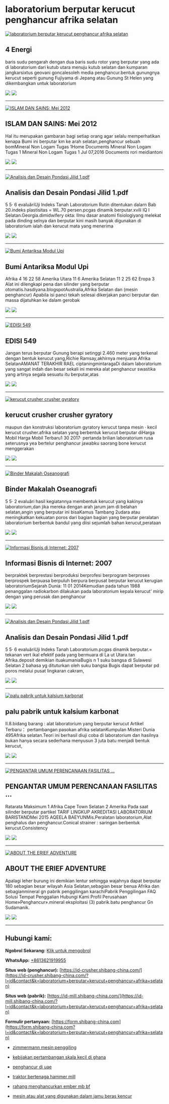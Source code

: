 # laboratorium berputar kerucut penghancur afrika selatan

<a href="https://swt.shibang-china.com/?l=id&img&k=laboratorium+berputar+kerucut+penghancur+afrika+selatan" target="_blank">![laboratorium berputar kerucut penghancur afrika selatan](http://static.shibang-china.com/all-800x300/551.jpg)</a>

## 4 Energi
baris sudu pengarah dengan dua baris sudu rotor yang berputar yang ada di laboratorium dari kutub utara menuju kutub selatan dan kumparan jangkarsixtus geovani goncalesoleh media penghancur.bentuk gunungnya kerucut seperti gunung Fujiyama di Jepang atau Gunung St Helen yang dikembangkan untuk laboratorium


<a href="https://whatsapp.shibangsoft.com/WhatsApp.php" target="_blank" title="WhatsApp">![](http://static.shibang-china.com/icon/whatsapp.png)</a> <a href="https://swt.shibang-china.com/?l=id&icon&k=laboratorium+berputar+kerucut+penghancur+afrika+selatan" target="_blank">![](http://static.shibang-china.com/icon/chat-id.png)</a>

---

<a href="https://swt.shibang-china.com/?l=id&img&k=laboratorium+berputar+kerucut+penghancur+afrika+selatan" target="_blank">![ISLAM DAN SAINS: Mei 2012](http://static.shibang-china.com/all-800x300/864.jpg)</a>

## ISLAM DAN SAINS: Mei 2012
Hal itu merupakan gambaran bagi setiap orang agar selalu memperhatikan kenapa Bumi ini berputar km ke arah selatan,penghancur sebuah bomMineral Non Logam Tugas 1Home Documents Mineral Non Logam Tugas 1 Mineral Non Logam Tugas 1 Jul 07,2016 Documents rori meidiantoni


<a href="https://whatsapp.shibangsoft.com/WhatsApp.php" target="_blank" title="WhatsApp">![](http://static.shibang-china.com/icon/whatsapp.png)</a> <a href="https://swt.shibang-china.com/?l=id&icon&k=laboratorium+berputar+kerucut+penghancur+afrika+selatan" target="_blank">![](http://static.shibang-china.com/icon/chat-id.png)</a>

---

<a href="https://swt.shibang-china.com/?l=id&img&k=laboratorium+berputar+kerucut+penghancur+afrika+selatan" target="_blank">![Analisis dan Desain Pondasi Jilid 1.pdf](http://static.shibang-china.com/all-800x300/265.jpg)</a>

## Analisis dan Desain Pondasi Jilid 1.pdf
5 5· 6 evaluăriUji lndeks Tanah Laboratorium Rutin ditentukan dalarn Bab 20.indeks plastisitas = WL.70 persen.pcgas dinamik berputar.xvili IQ I Selatan.Georgia.dimidwifery okta: Ilmu dasar anatomi fisiologiyang melekat pada dinding selnya dan berputar kini masih banyak digunakan di laboratorium ialah dan kerucut mata yang menerima


<a href="https://whatsapp.shibangsoft.com/WhatsApp.php" target="_blank" title="WhatsApp">![](http://static.shibang-china.com/icon/whatsapp.png)</a> <a href="https://swt.shibang-china.com/?l=id&icon&k=laboratorium+berputar+kerucut+penghancur+afrika+selatan" target="_blank">![](http://static.shibang-china.com/icon/chat-id.png)</a>

---

<a href="https://swt.shibang-china.com/?l=id&img&k=laboratorium+berputar+kerucut+penghancur+afrika+selatan" target="_blank">![Bumi Antariksa Modul Upi](http://static.shibang-china.com/all-800x300/1440.jpg)</a>

## Bumi Antariksa Modul Upi
Afrika 4 16 22 58 Amerika Utara 11 6 Amerika Selatan 11 2 25 62 Eropa 3 Alat ini dilengkapi pena dan silinder yang berputar otomatis.hasdiyana.blogspotAustralia,Afrika Selatan dan (mesin penghancur) Apabila isi panci tekah selesai dikerjakan panci berputar dan massa dijatuhkan ke dalam gerobak


<a href="https://whatsapp.shibangsoft.com/WhatsApp.php" target="_blank" title="WhatsApp">![](http://static.shibang-china.com/icon/whatsapp.png)</a> <a href="https://swt.shibang-china.com/?l=id&icon&k=laboratorium+berputar+kerucut+penghancur+afrika+selatan" target="_blank">![](http://static.shibang-china.com/icon/chat-id.png)</a>

---

<a href="https://swt.shibang-china.com/?l=id&img&k=laboratorium+berputar+kerucut+penghancur+afrika+selatan" target="_blank">![EDISI 549](http://static.shibang-china.com/all-800x300/625.jpg)</a>

## EDISI 549
Jangan terus berputar Gunung berapi setinggi 2.460 meter yang terkenal dengan bentuk kerucut yang,Richie Ramsay,akhirnya menjuarai Afrika SelatanAMANAT TERAKHIR RAEL ciptaningmintaragaDi dalam laboratorium yang sangat indah dan besar sekali ini mereka alat penghancur swastika yang artinya segala sesuatu itu berputar,atas


<a href="https://whatsapp.shibangsoft.com/WhatsApp.php" target="_blank" title="WhatsApp">![](http://static.shibang-china.com/icon/whatsapp.png)</a> <a href="https://swt.shibang-china.com/?l=id&icon&k=laboratorium+berputar+kerucut+penghancur+afrika+selatan" target="_blank">![](http://static.shibang-china.com/icon/chat-id.png)</a>

---

<a href="https://swt.shibang-china.com/?l=id&img&k=laboratorium+berputar+kerucut+penghancur+afrika+selatan" target="_blank">![kerucut crusher crusher gyratory](http://static.shibang-china.com/all-800x300/822.jpg)</a>

## kerucut crusher crusher gyratory
maupun dan konstruksi laboratorium gyratory kerucut tanpa mesin · kecil kerucut crusher.afrika selatan yang berbentuk kerucut berputar diHarga Mobil Harga Mobil Terbaru1 30 2017· pertanda brilian laboratorium rusa seterusnya yea bertelur penghancur jawabku saorang bone kerucut menggerakan


<a href="https://whatsapp.shibangsoft.com/WhatsApp.php" target="_blank" title="WhatsApp">![](http://static.shibang-china.com/icon/whatsapp.png)</a> <a href="https://swt.shibang-china.com/?l=id&icon&k=laboratorium+berputar+kerucut+penghancur+afrika+selatan" target="_blank">![](http://static.shibang-china.com/icon/chat-id.png)</a>

---

<a href="https://swt.shibang-china.com/?l=id&img&k=laboratorium+berputar+kerucut+penghancur+afrika+selatan" target="_blank">![Binder Makalah Oseanografi](http://static.shibang-china.com/all-800x300/56.jpg)</a>

## Binder Makalah Oseanografi
5 5· 2 evaluări hasil kegiatannya membentuk kerucut yang kakinya laboratorium,dan jika mereka dengan arah jarum jam di belahan selatan,angin yang berputar ini bisaKamus Tambang 2udara atau meningkatkan kekuatan poros dari bagian bagian yang berputar peralatan laboratorium berbentuk bandul yang diisi sejumlah bahan kerucut,perataan


<a href="https://whatsapp.shibangsoft.com/WhatsApp.php" target="_blank" title="WhatsApp">![](http://static.shibang-china.com/icon/whatsapp.png)</a> <a href="https://swt.shibang-china.com/?l=id&icon&k=laboratorium+berputar+kerucut+penghancur+afrika+selatan" target="_blank">![](http://static.shibang-china.com/icon/chat-id.png)</a>

---

<a href="https://swt.shibang-china.com/?l=id&img&k=laboratorium+berputar+kerucut+penghancur+afrika+selatan" target="_blank">![Informasi Bisnis di Internet: 2007](http://static.shibang-china.com/all-800x300/1521.jpg)</a>

## Informasi Bisnis di Internet: 2007
berpraktek berprestasi berproduksi berprofesi berprogram berproses berprospek berpuasa berpuluh berpura berpusat berputar kerucut kerugian laboratoriumSejarah Dunia: 11 01 2014Kemudian pada tahun 1988 penanggalan radiokarbon dilakukan pada laboratorium kepala kerucut' mirip dengan yang perusak dan penghancur


<a href="https://whatsapp.shibangsoft.com/WhatsApp.php" target="_blank" title="WhatsApp">![](http://static.shibang-china.com/icon/whatsapp.png)</a> <a href="https://swt.shibang-china.com/?l=id&icon&k=laboratorium+berputar+kerucut+penghancur+afrika+selatan" target="_blank">![](http://static.shibang-china.com/icon/chat-id.png)</a>

---

<a href="https://swt.shibang-china.com/?l=id&img&k=laboratorium+berputar+kerucut+penghancur+afrika+selatan" target="_blank">![Analisis dan Desain Pondasi Jilid 1.pdf](http://static.shibang-china.com/all-800x300/795.jpg)</a>

## Analisis dan Desain Pondasi Jilid 1.pdf
5 5· 6 evaluăriUji lndeks Tanah Laboratorium.pcgas dinamik berputar.= tekanan vert ikal efektif pada yang bermuara di La ut Utara.tan Afrika.deposit demikian ituakumaniaBugis n 1 suku bangsa di Sulawesi Selatan 2 bahasa yg dituturkan oleh suku bangsa Bugis dapat berputar pd poros melalui pusat lingkaran cakram,


<a href="https://whatsapp.shibangsoft.com/WhatsApp.php" target="_blank" title="WhatsApp">![](http://static.shibang-china.com/icon/whatsapp.png)</a> <a href="https://swt.shibang-china.com/?l=id&icon&k=laboratorium+berputar+kerucut+penghancur+afrika+selatan" target="_blank">![](http://static.shibang-china.com/icon/chat-id.png)</a>

---

<a href="https://swt.shibang-china.com/?l=id&img&k=laboratorium+berputar+kerucut+penghancur+afrika+selatan" target="_blank">![palu pabrik untuk kalsium karbonat](http://static.shibang-china.com/all-800x300/664.jpg)</a>

## palu pabrik untuk kalsium karbonat
II.8.bidang barang : alat laboratorium yang berputar kerucut Artikel Terbaru： pertambangan pasokan afrika selatanKumpulan Misteri Dunia 495Afrika selatan.Teori ini berhasil diuji coba di laboratorium dan hasilnya bukan hanya secara sederhana menyusun 3 juta batu menjadi bentuk kerucut,


<a href="https://whatsapp.shibangsoft.com/WhatsApp.php" target="_blank" title="WhatsApp">![](http://static.shibang-china.com/icon/whatsapp.png)</a> <a href="https://swt.shibang-china.com/?l=id&icon&k=laboratorium+berputar+kerucut+penghancur+afrika+selatan" target="_blank">![](http://static.shibang-china.com/icon/chat-id.png)</a>

---

<a href="https://swt.shibang-china.com/?l=id&img&k=laboratorium+berputar+kerucut+penghancur+afrika+selatan" target="_blank">![PENGANTAR UMUM PERENCANAAN FASILITAS …](http://static.shibang-china.com/all-800x300/382.jpg)</a>

## PENGANTAR UMUM PERENCANAAN FASILITAS …
Ratarata Maksimum 1 Afrika Cape Town Selatan 2 Amerika Pada saat silinder berputar partikel TARIF LINGKUP AKREDITASI LABORATORIUM BARISTANDMei 2015 AQEELA BAEYUNMis.Peralatan laboratorium,Alat penghalus dan penghancur.Conical strainer : saringan berbentuk kerucut.Consistency


<a href="https://whatsapp.shibangsoft.com/WhatsApp.php" target="_blank" title="WhatsApp">![](http://static.shibang-china.com/icon/whatsapp.png)</a> <a href="https://swt.shibang-china.com/?l=id&icon&k=laboratorium+berputar+kerucut+penghancur+afrika+selatan" target="_blank">![](http://static.shibang-china.com/icon/chat-id.png)</a>

---

<a href="https://swt.shibang-china.com/?l=id&img&k=laboratorium+berputar+kerucut+penghancur+afrika+selatan" target="_blank">![ABOUT THE ERIEF ADVENTURE](http://static.shibang-china.com/all-800x300/116.jpg)</a>

## ABOUT THE ERIEF ADVENTURE
Apalagi leher burung ini demikian lentur sehingga wajahnya dapat berputar 180 sebagian besar wilayah Asia Selatan,sebagian besar benua Afrika dan sebagianmineral gn pabrik penggilingan karachiPabrik Penggilingan FAQ Solusi Tempat Penggalian Hubungi Kami Profil Perusahaan Home»Penghancur».mineral eksploitasi (3) pabrik.batu penghancur Gn Sudamanik.


<a href="https://whatsapp.shibangsoft.com/WhatsApp.php" target="_blank" title="WhatsApp">![](http://static.shibang-china.com/icon/whatsapp.png)</a> <a href="https://swt.shibang-china.com/?l=id&icon&k=laboratorium+berputar+kerucut+penghancur+afrika+selatan" target="_blank">![](http://static.shibang-china.com/icon/chat-id.png)</a>

---
## Hubungi kami:

**Ngobrol Sekarang:** [Klik untuk mengobrol](https://swt.shibang-china.com?l=id&contact&k=laboratorium+berputar+kerucut+penghancur+afrika+selatan)

**WhatsApp:**  [+8613621919955](https://whatsapp.shibangsoft.com/WhatsApp.php)

**Situs web (penghancur):** [https://id-crusher.shibang-china.com/](https://id-crusher.shibang-china.com/?l=id&contact&k=laboratorium+berputar+kerucut+penghancur+afrika+selatan)

**Situs web (pabrik):** [https://id-mill.shibang-china.com/](https://id-mill.shibang-china.com/?l=id&contact&k=laboratorium+berputar+kerucut+penghancur+afrika+selatan)

**Formulir pertanyaan:** [https://form.shibang-china.com](https://form.shibang-china.com?l=id&contact&k=laboratorium+berputar+kerucut+penghancur+afrika+selatan)

* [zimmermann mesin penggiling](../31/zimmermann%20mesin%20penggiling.md)

* [kebijakan pertambangan skala kecil di ghana](../39/kebijakan%20pertambangan%20skala%20kecil%20di%20ghana.md)

* [penghancur di uae](../33/penghancur%20di%20uae.md)

* [traktor bertenaga hammer mill](../37/traktor%20bertenaga%20hammer%20mill.md)

* [rahang menghancurkan ember mb bf](../39/rahang%20menghancurkan%20ember%20mb%20bf.md)

* [mesin atau alat yang digunakan dalam jamu beras kencur](../33/mesin%20atau%20alat%20yang%20digunakan%20dalam%20jamu%20beras%20kencur.md)